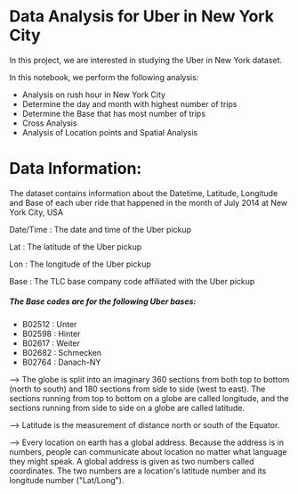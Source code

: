 # Data Analysis for Uber in New York City
In this project, we are interested in studying the Uber in New York dataset.

In this notebook, we perform the following analysis:

- Analysis on rush hour in New York City
- Determine the day and month with highest number of trips
- Determine the Base that has most number of trips
- Cross Analysis
- Analysis of Location points and Spatial Analysis

# Data Information:
The dataset contains information about the Datetime, Latitude, Longitude and Base of each uber ride that happened in the month of July 2014 at New York City, USA

Date/Time : The date and time of the Uber pickup

Lat : The latitude of the Uber pickup

Lon : The longitude of the Uber pickup

Base : The TLC base company code affiliated with the Uber pickup

##### The Base codes are for the following Uber bases:
  - B02512 : Unter
  - B02598 : Hinter
  - B02617 : Weiter
  - B02682 : Schmecken
  - B02764 : Danach-NY

--> The globe is split into an imaginary 360 sections from both top to bottom (north to south) and 180 sections from side to side (west to east). The sections running from top to bottom on a globe are called longitude, and the sections running from side to side on a globe are called latitude.

--> Latitude is the measurement of distance north or south of the Equator.

--> Every location on earth has a global address. Because the address is in numbers, people can communicate about location no matter what language they might speak. A global address is given as two numbers called coordinates. The two numbers are a location's latitude number and its longitude number ("Lat/Long").
